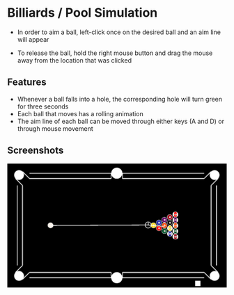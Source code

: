 
# Billiards / Pool Simulation

- In order to aim a ball, left-click once on the desired ball and an aim line will appear

- To release the ball, hold the right mouse button and drag the mouse away from the location that was clicked




## Features

- Whenever a ball falls into a hole, the corresponding hole will turn green for three seconds
- Each ball that moves has a rolling animation
- The aim line of each ball can be moved through either keys (A and D) or through mouse movement


## Screenshots

![App Screenshot](https://github.com/epnoel/Billiards-Simulation/blob/master/PoolGame/Screenshots/Pool1.png)
